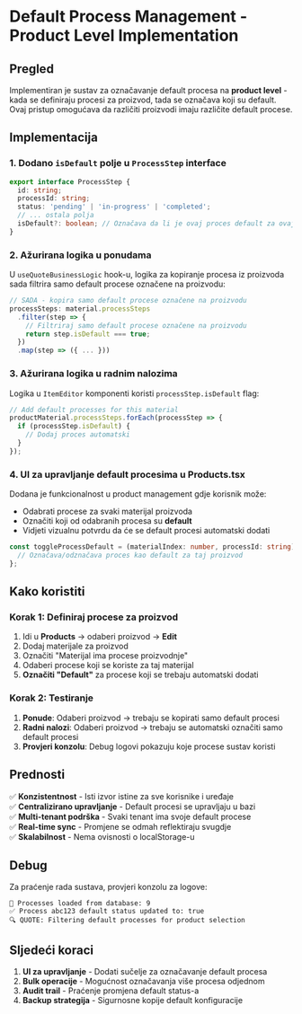 # Default Process Management - Product Level Implementation

## Pregled

Implementiran je sustav za označavanje default procesa na **product level** - kada se definiraju procesi za proizvod, tada se označava koji su default. Ovaj pristup omogućava da različiti proizvodi imaju različite default procese.

## Implementacija

### 1. Dodano `isDefault` polje u `ProcessStep` interface

```typescript
export interface ProcessStep {
  id: string;
  processId: string;
  status: 'pending' | 'in-progress' | 'completed';
  // ... ostala polja
  isDefault?: boolean; // Označava da li je ovaj proces default za ovaj proizvod
}
```

### 2. Ažurirana logika u ponudama

U `useQuoteBusinessLogic` hook-u, logika za kopiranje procesa iz proizvoda sada filtrira samo default procese označene na proizvodu:

```typescript
// SADA - kopira samo default procese označene na proizvodu
processSteps: material.processSteps
  .filter(step => {
    // Filtriraj samo default procese označene na proizvodu
    return step.isDefault === true;
  })
  .map(step => ({ ... }))
```

### 3. Ažurirana logika u radnim nalozima

Logika u `ItemEditor` komponenti koristi `processStep.isDefault` flag:

```typescript
// Add default processes for this material
productMaterial.processSteps.forEach(processStep => {
  if (processStep.isDefault) {
    // Dodaj proces automatski
  }
});
```

### 4. UI za upravljanje default procesima u Products.tsx

Dodana je funkcionalnost u product management gdje korisnik može:
- Odabrati procese za svaki materijal proizvoda
- Označiti koji od odabranih procesa su **default**
- Vidjeti vizualnu potvrdu da će se default procesi automatski dodati

```typescript
const toggleProcessDefault = (materialIndex: number, processId: string) => {
  // Označava/odznačava proces kao default za taj proizvod
};
```

## Kako koristiti

### Korak 1: Definiraj procese za proizvod

1. Idi u **Products** → odaberi proizvod → **Edit**
2. Dodaj materijale za proizvod
3. Označiti "Materijal ima procese proizvodnje"
4. Odaberi procese koji se koriste za taj materijal
5. **Označiti "Default"** za procese koji se trebaju automatski dodati

### Korak 2: Testiranje

1. **Ponude**: Odaberi proizvod → trebaju se kopirati samo default procesi
2. **Radni nalozi**: Odaberi proizvod → trebaju se automatski označiti samo default procesi
3. **Provjeri konzolu**: Debug logovi pokazuju koje procese sustav koristi

## Prednosti

✅ **Konzistentnost** - Isti izvor istine za sve korisnike i uređaje  
✅ **Centralizirano upravljanje** - Default procesi se upravljaju u bazi  
✅ **Multi-tenant podrška** - Svaki tenant ima svoje default procese  
✅ **Real-time sync** - Promjene se odmah reflektiraju svugdje  
✅ **Skalabilnost** - Nema ovisnosti o localStorage-u  

## Debug

Za praćenje rada sustava, provjeri konzolu za logove:

```
🔄 Processes loaded from database: 9
✅ Process abc123 default status updated to: true
🔍 QUOTE: Filtering default processes for product selection
```

## Sljedeći koraci

1. **UI za upravljanje** - Dodati sučelje za označavanje default procesa
2. **Bulk operacije** - Mogućnost označavanja više procesa odjednom
3. **Audit trail** - Praćenje promjena default status-a
4. **Backup strategija** - Sigurnosne kopije default konfiguracije
